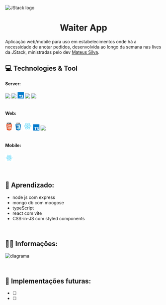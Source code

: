 <!--Banner session-->
<p align="left">
  <img src="https://i.postimg.cc/B6v3330Z/jstack-gray.png" alt="JStack logo" width="120">
</p>

<!--About session-->
<h1 align="center">Waiter App </h1>

Aplicação web/mobile para uso em estabelecimentos onde há a necessidade de anotar pedidos, desenvolvida ao longo da semana nas lives da JStack, ministradas pelo dev [Mateus Silva](https://github.com/maateusilva).
<br>

<!-- Ícones das linguagens -->
<h2> 💻 Technologies & Tool </h2>
<p align="left">
<h4>Server:</h4>
  <code><img height="25" src="https://www.soat.fr/assets/images/formation/NodeJS.png"></code>
  <code><img height="25" src="https://i.postimg.cc/L8Nv7gmW/express.png"></code>
  <code><img height="20" src="https://raw.githubusercontent.com/github/explore/80688e429a7d4ef2fca1e82350fe8e3517d3494d/topics/typescript/typescript.png"></code>
<code><img height="27" src="https://i.postimg.cc/W453gXp3/docker-logo-icon.png"></code>
<code><img height="20" src="https://i.postimg.cc/gJBxF415/mongodb-1.png"></code>

<BR>
<BR>
<h4>Web:</h4>
  <code><img height="25" src="https://raw.githubusercontent.com/github/explore/80688e429a7d4ef2fca1e82350fe8e3517d3494d/topics/html/html.png"></code>
  <code><img height="25" src="https://raw.githubusercontent.com/github/explore/80688e429a7d4ef2fca1e82350fe8e3517d3494d/topics/css/css.png"></code>
  <code><img height="28" src="https://raw.githubusercontent.com/github/explore/80688e429a7d4ef2fca1e82350fe8e3517d3494d/topics/react/react.png"></code>
  <code><img height="20" src="https://raw.githubusercontent.com/github/explore/80688e429a7d4ef2fca1e82350fe8e3517d3494d/topics/typescript/typescript.png"></code>
<code><img height="22" src="https://i.postimg.cc/tgDYzyG8/logo-vite.png"></code>

<BR>
<BR>
<h4>Mobile:</h4>
  <code><img height="25" src="https://raw.githubusercontent.com/github/explore/80688e429a7d4ef2fca1e82350fe8e3517d3494d/topics/react-native/react-native.png"></code>


</p><br>


<!-- Projects -->
<h2> 🎯 Aprendizado: </h2>

- node js com express
- mongo db com moogose
- typeScript
- react com vite
- CSS-in-JS com styled components


<br>
<h2> 👩‍💻 Informações: </h2>
<p align="left">
  <img src="https://i.postimg.cc/DZz9HKVr/diagram.png" alt="diagrama" width="1000">
</p>

<br>
<h2> 🔮 Implementações futuras: </h2>

- [ ] 
- [ ] 

